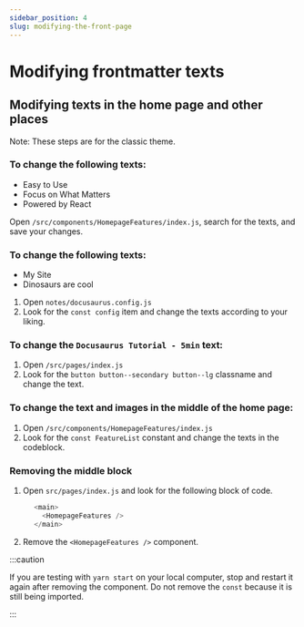 ```yaml
---
sidebar_position: 4
slug: modifying-the-front-page
---
```


# Modifying frontmatter texts

## Modifying texts in the home page and other places

Note: These steps are for the classic theme.

### To change the following texts:
- Easy to Use
- Focus on What Matters
- Powered by React

Open `/src/components/HomepageFeatures/index.js`, search for the texts, and save your changes.

### To change the following texts:
- My Site
- Dinosaurs are cool

1. Open `notes/docusaurus.config.js`
2. Look for the `const config` item and change the texts according to your liking.

### To change the `Docusaurus Tutorial - 5min` text:
1. Open `/src/pages/index.js` 
2. Look for the `button button--secondary button--lg` classname and change the text.

### To change the text and images in the middle of the home page:
1. Open `/src/components/HomepageFeatures/index.js` 
2. Look for the `const FeatureList` constant and change the texts in the codeblock.

### Removing the middle block
1. Open `src/pages/index.js` and look for the following block of code.

```js
      <main>
        <HomepageFeatures />
      </main>
```

2. Remove the `<HomepageFeatures />` component.


:::caution

If you are testing with `yarn start` on your local computer, stop and restart it again after removing the component. Do not remove the `const` because it is still being imported.

:::